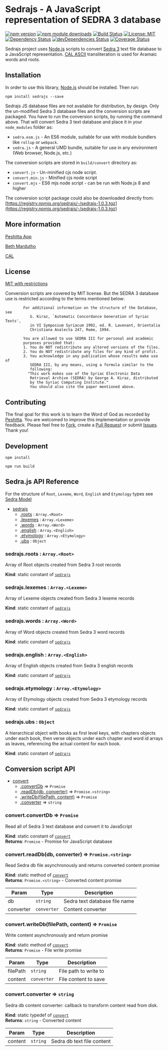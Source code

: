 # Sedrajs - A JavaScript representation of SEDRA 3 database

[![npm version](https://badge.fury.io/js/sedrajs.svg)](https://badge.fury.io/js/sedrajs)
[![npm module downloads](http://img.shields.io/npm/dt/sedrajs.svg)](https://www.npmjs.org/package/sedrajs)
[![Build Status](https://travis-ci.org/peshitta/sedrajs.svg?branch=master)](https://travis-ci.org/peshitta/sedrajs)
[![License: MIT](https://img.shields.io/badge/License-MIT-yellow.svg)](https://github.com/peshitta/sedrajs/blob/master/LICENSE)
[![Dependency Status](https://david-dm.org/peshitta/sedrajs.svg)](https://david-dm.org/peshitta/sedrajs)
[![devDependencies Status](https://david-dm.org/peshitta/sedrajs/dev-status.svg)](https://david-dm.org/peshitta/sedrajs?type=dev)
[![Coverage Status](https://coveralls.io/repos/github/peshitta/sedrajs/badge.svg?branch=master)](https://coveralls.io/github/peshitta/sedrajs?branch=master)

Sedrajs project uses [Node.js](https://nodejs.org/) scripts to convert
[Sedra 3](https://sedra.bethmardutho.org/about/resources) text file database
to a JavaScript representation.
[CAL ASCII](http://cal1.cn.huc.edu/searching/fullbrowser.html) transliteration
is used for Aramaic words and roots.

## Installation

In order to use this library, [Node.js](https://nodejs.org) should be installed. 
Then run:
```
npm install sedrajs --save
```

Sedrajs JS database files are not available for distribution, by design.
Only the un-modified Sedra 3 database files and the conversion scripts are
packaged. You have to run the conversion scripts, by running the command above.
That will convert Sedra 3 text database and place it in your `node_modules`
folder as:
* `sedra.esm.js` - An ES6 module, suitable for use with module bundlers like
`rollup` or `webpack`.
* `sedra.js` - A general UMD bundle, suitable for use in any environment
(Web browser, Node.js, etc.)

The conversion scripts are stored in `build/convert` directory as:
* `convert.js` - Un-minified cjs node script.
* `convert.min.js` - Minified cjs node script
* `convert.mjs` - ES6 mjs node script - can be run with Node.js 8 and higher

The conversion script package could also be downloaded directly from:
[https://registry.npmjs.org/sedrajs/-/sedrajs-1.0.3.tgz](https://registry.npmjs.org/sedrajs/-/sedrajs-1.0.3.tgz)

## More information

[Peshitta App](https://peshitta.github.io)

[Beth Mardutho](https://sedra.bethmardutho.org/about/fonts)

[CAL](http://cal1.cn.huc.edu/searching/fullbrowser.html)

## License

[MIT with restrictions](https://github.com/peshitta/sedrajs/blob/master/LICENSE)

Conversion scripts are covered by MIT license. But the SEDRA 3 database use is
restricted according to the terms mentioned below:
```
        For additional information on the structure of the Database, see
           G. Kiraz, `Automatic Concordance Generation of Syriac Texts',
           in VI Symposium Syriacum 1992, ed. R. Lavenant, Orientalia
           Christiana Analecta 247, Rome, 1994.

        You are allowed to use SEDRA III for personal and academic
        purposes provided that:
        1. You do NOT redistribute any altered versions of the files.
        2. You do NOT redistribute any files for any kind of profit.
        3. You acknowledge in any publication whose results make use of
           SEDRA III, by any means, using a formula similar to the
           following:
          "This work makes use of the Syriac Electronic Data
           Retrieval Archive (SEDRA) by George A. Kiraz, distributed
           by the Syriac Computing Institute."
           You should also cite the paper mentioned above.
```

## Contributing

The final goal for this work is to learn the Word of God as recorded by
[Peshitta](https://en.wikipedia.org/wiki/Peshitta).
You are welcomed to improve this implementation or provide feedback. Please
feel free to [Fork](https://help.github.com/articles/fork-a-repo/), create a
[Pull Request](https://help.github.com/articles/about-pull-requests/) or
submit [Issues](https://github.com/peshitta/sedrajs/issues).
Thank you!

## Development

```
npm install
```
```
npm run build
```

## Sedra.js API Reference

For the structure of `Root`, `Lexeme`, `Word`, `English` and `Etymology` types
see [Sedra Model](https://github.com/peshitta/sedra-model/blob/master/README.md)


* [sedrajs](#module_sedrajs)
    * [.roots](#module_sedrajs.roots) : <code>Array.&lt;Root&gt;</code>
    * [.lexemes](#module_sedrajs.lexemes) : <code>Array.&lt;Lexeme&gt;</code>
    * [.words](#module_sedrajs.words) : <code>Array.&lt;Word&gt;</code>
    * [.english](#module_sedrajs.english) : <code>Array.&lt;English&gt;</code>
    * [.etymology](#module_sedrajs.etymology) : <code>Array.&lt;Etymology&gt;</code>
    * [.ubs](#module_sedrajs.ubs) : <code>Object</code>

<a name="module_sedrajs.roots"></a>

### sedrajs.roots : <code>Array.&lt;Root&gt;</code>
Array of Root objects created from Sedra 3 root records

**Kind**: static constant of [<code>sedrajs</code>](#module_sedrajs)  
<a name="module_sedrajs.lexemes"></a>

### sedrajs.lexemes : <code>Array.&lt;Lexeme&gt;</code>
Array of Lexeme objects created from Sedra 3 lexeme records

**Kind**: static constant of [<code>sedrajs</code>](#module_sedrajs)  
<a name="module_sedrajs.words"></a>

### sedrajs.words : <code>Array.&lt;Word&gt;</code>
Array of Word objects created from Sedra 3 word records

**Kind**: static constant of [<code>sedrajs</code>](#module_sedrajs)  
<a name="module_sedrajs.english"></a>

### sedrajs.english : <code>Array.&lt;English&gt;</code>
Array of English objects created from Sedra 3 english records

**Kind**: static constant of [<code>sedrajs</code>](#module_sedrajs)  
<a name="module_sedrajs.etymology"></a>

### sedrajs.etymology : <code>Array.&lt;Etymology&gt;</code>
Array of Etymology objects created from Sedra 3 etymology records

**Kind**: static constant of [<code>sedrajs</code>](#module_sedrajs)  
<a name="module_sedrajs.ubs"></a>

### sedrajs.ubs : <code>Object</code>
A hierarchical object with books as first level keys, with chapters objects
under each book, then verse objects under each chapter and word id arrays as
leaves, referencing the actual content for each book.

**Kind**: static constant of [<code>sedrajs</code>](#module_sedrajs)  

## Conversion script API

* [convert](#module_convert)
    * [.convertDb](#module_convert.convertDb) ⇒ <code>Promise</code>
    * [.readDb(db, converter)](#module_convert.readDb) ⇒ <code>Promise.&lt;string&gt;</code>
    * [.writeDb(filePath, content)](#module_convert.writeDb) ⇒ <code>Promise</code>
    * [.converter](#module_convert.converter) ⇒ <code>string</code>

<a name="module_convert.convertDb"></a>

### convert.convertDb ⇒ <code>Promise</code>
Read all of Sedra 3 text database and convert it to JavaScript

**Kind**: static constant of [<code>convert</code>](#module_convert)  
**Returns**: <code>Promise</code> - Promise for JavaScript database  
<a name="module_convert.readDb"></a>

### convert.readDb(db, converter) ⇒ <code>Promise.&lt;string&gt;</code>
Read Sedra db file asynchronously and returns converted content promise

**Kind**: static method of [<code>convert</code>](#module_convert)  
**Returns**: <code>Promise.&lt;string&gt;</code> - Converted content promise  

| Param | Type | Description |
| --- | --- | --- |
| db | <code>string</code> | Sedra text database file name |
| converter | <code>converter</code> | Content converter |

<a name="module_convert.writeDb"></a>

### convert.writeDb(filePath, content) ⇒ <code>Promise</code>
Write content asynchronously and return promise

**Kind**: static method of [<code>convert</code>](#module_convert)  
**Returns**: <code>Promise</code> - File write promise  

| Param | Type | Description |
| --- | --- | --- |
| filePath | <code>string</code> | File path to write to |
| content | <code>converter</code> | File content to save |

<a name="module_convert.converter"></a>

### convert.converter ⇒ <code>string</code>
Sedra db content converter: callback to transform content read from disk.

**Kind**: static typedef of [<code>convert</code>](#module_convert)  
**Returns**: <code>string</code> - Converted content  

| Param | Type | Description |
| --- | --- | --- |
| content | <code>string</code> | Sedra db text file content |

